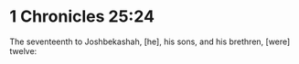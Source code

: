# 1 Chronicles 25:24

The seventeenth to Joshbekashah, [he], his sons, and his brethren, [were] twelve: